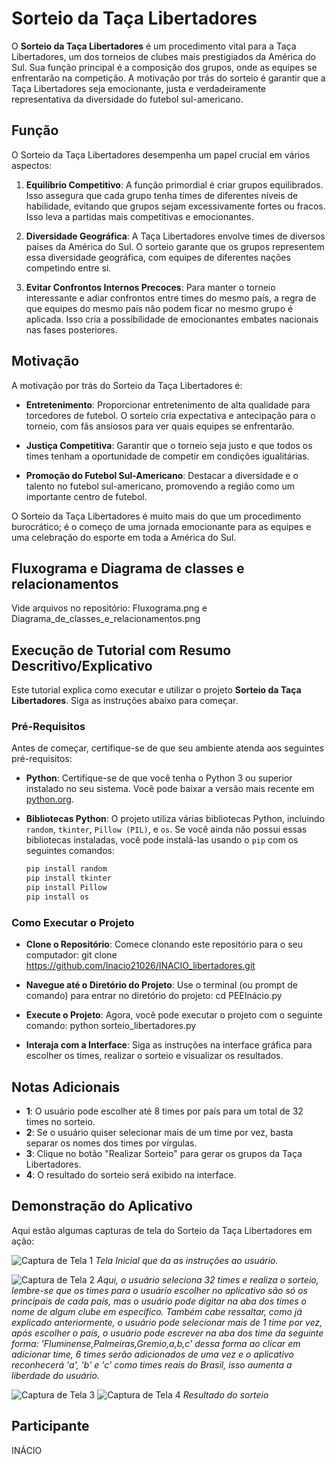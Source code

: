 # Sorteio da Taça Libertadores

O **Sorteio da Taça Libertadores** é um procedimento vital para a Taça Libertadores, um dos torneios de clubes mais prestigiados da América do Sul. Sua função principal é a composição dos grupos, onde as equipes se enfrentarão na competição. A motivação por trás do sorteio é garantir que a Taça Libertadores seja emocionante, justa e verdadeiramente representativa da diversidade do futebol sul-americano.

## Função

O Sorteio da Taça Libertadores desempenha um papel crucial em vários aspectos:

1. **Equilíbrio Competitivo**: A função primordial é criar grupos equilibrados. Isso assegura que cada grupo tenha times de diferentes níveis de habilidade, evitando que grupos sejam excessivamente fortes ou fracos. Isso leva a partidas mais competitivas e emocionantes.

2. **Diversidade Geográfica**: A Taça Libertadores envolve times de diversos países da América do Sul. O sorteio garante que os grupos representem essa diversidade geográfica, com equipes de diferentes nações competindo entre si.

3. **Evitar Confrontos Internos Precoces**: Para manter o torneio interessante e adiar confrontos entre times do mesmo país, a regra de que equipes do mesmo país não podem ficar no mesmo grupo é aplicada. Isso cria a possibilidade de emocionantes embates nacionais nas fases posteriores.

## Motivação

A motivação por trás do Sorteio da Taça Libertadores é:

- **Entretenimento**: Proporcionar entretenimento de alta qualidade para torcedores de futebol. O sorteio cria expectativa e antecipação para o torneio, com fãs ansiosos para ver quais equipes se enfrentarão.

- **Justiça Competitiva**: Garantir que o torneio seja justo e que todos os times tenham a oportunidade de competir em condições igualitárias.

- **Promoção do Futebol Sul-Americano**: Destacar a diversidade e o talento no futebol sul-americano, promovendo a região como um importante centro de futebol.

O Sorteio da Taça Libertadores é muito mais do que um procedimento burocrático; é o começo de uma jornada emocionante para as equipes e uma celebração do esporte em toda a América do Sul.

## Fluxograma e Diagrama de classes e relacionamentos

Vide arquivos no repositório: Fluxograma.png e Diagrama_de_classes_e_relacionamentos.png

## Execução de Tutorial com Resumo Descritivo/Explicativo

Este tutorial explica como executar e utilizar o projeto **Sorteio da Taça Libertadores**. Siga as instruções abaixo para começar.

### Pré-Requisitos

Antes de começar, certifique-se de que seu ambiente atenda aos seguintes pré-requisitos:

- **Python**:  Certifique-se de que você tenha o Python 3 ou superior instalado no seu sistema. Você pode baixar a versão mais recente em [python.org](https://www.python.org/downloads/).

- **Bibliotecas Python**:  O projeto utiliza várias bibliotecas Python, incluindo `random`, `tkinter`, `Pillow (PIL)`, e `os`. Se você ainda não possui essas bibliotecas instaladas, você pode instalá-las usando o `pip` com os seguintes comandos:

  ```bash
  pip install random
  pip install tkinter
  pip install Pillow
  pip install os

### Como Executar o Projeto

- **Clone o Repositório**: Comece clonando este repositório para o seu computador: git clone https://github.com/Inacio21026/INACIO_libertadores.git

- **Navegue até o Diretório do Projeto**: Use o terminal (ou prompt de comando) para entrar no diretório do projeto: cd PEEInácio.py

- **Execute o Projeto**: Agora, você pode executar o projeto com o seguinte comando: python sorteio_libertadores.py

- **Interaja com a Interface**: Siga as instruções na interface gráfica para escolher os times, realizar o sorteio e visualizar os resultados.

## Notas Adicionais
- **1**: O usuário pode escolher até 8 times por país para um total de 32 times no sorteio.
- **2**: Se o usuário quiser selecionar mais de um time por vez, basta separar os nomes dos times por vírgulas.
- **3**: Clique no botão "Realizar Sorteio" para gerar os grupos da Taça Libertadores.
- **4**: O resultado do sorteio será exibido na interface.

## Demonstração do Aplicativo

Aqui estão algumas capturas de tela do Sorteio da Taça Libertadores em ação:

![Captura de Tela 1](Imagens/Tela_Inicial.png)
*Tela Inicial que da as instruções ao usuário.*

![Captura de Tela 2](Imagens/Tela_de_seleção.png)
*Aqui, o usuário seleciona 32 times e realiza o sorteio, lembre-se que os times para o usuário escolher no aplicativo são só os principais de cada país, mas o usuário pode digitar na aba dos times o nome de algum clube em específico. Também cabe ressaltar, como já explicado anteriormente, o usuário pode selecionar mais de 1 time por vez, após escolher o país, o usuário pode escrever na aba dos time da seguinte forma: 'Fluminense,Palmeiras,Gremio,a,b,c' dessa forma ao clicar em adicionar time, 6 times serão adicionados de uma vez e o aplicativo reconhecerá 'a', 'b' e 'c' como times reais do Brasil, isso aumenta a liberdade do usuário.*

![Captura de Tela 3](Imagens/grupos.png)
![Captura de Tela 4](Imagens/gruposs.png)
*Resultado do sorteio*

## Participante

INÁCIO